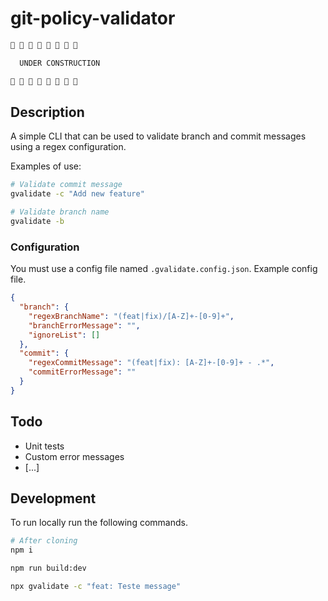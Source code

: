 # git-policy-validator

```bash
🚧 🚧 🚧 🚧 🚧 🚧 🚧 🚧

  UNDER CONSTRUCTION

🚧 🚧 🚧 🚧 🚧 🚧 🚧 🚧
```

## Description

A simple CLI that can be used to validate branch and commit messages using a regex configuration.

Examples of use:

```bash
# Validate commit message
gvalidate -c "Add new feature"

# Validate branch name
gvalidate -b
```

### Configuration

You must use a config file named `.gvalidate.config.json`. Example config file.

```json
{
  "branch": {
    "regexBranchName": "(feat|fix)/[A-Z]+-[0-9]+",
    "branchErrorMessage": "",
    "ignoreList": []
  },
  "commit": {
    "regexCommitMessage": "(feat|fix): [A-Z]+-[0-9]+ - .*",
    "commitErrorMessage": ""
  }
}
```

## Todo

- Unit tests
- Custom error messages
- [...]

## Development

To run locally run the following commands.

```bash
# After cloning
npm i

npm run build:dev

npx gvalidate -c "feat: Teste message"

```
